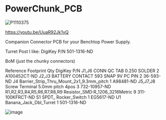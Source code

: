 # PowerChunk_PCB
![P1110375](https://github.com/user-attachments/assets/84cff71b-d2ac-413d-bec0-61e3bef21b98)

https://youtu.be/UuaR92Jk1yQ


Companion Connector PCB for your Benchtop Power Supply.

Turret Post I like: DigiKey P/N 501-1316-ND

BoM (just the chunky connectors)

Reference	Footprint	Qty	DigiKey P/N
J1,J6	CONN QC TAB 0.250 SOLDER	2	A100452CT-ND
J2,J3	BATTERY CONTACT 593 SNAP 9V PC PIN	2	36-593-ND
J4	Barrier_Strip_Thru_Mount_2x1_9.3mm_pitch	1	A98481-ND
J5,J7,J8	Screw Terminal 5.0mm pitch 4pos	3	732-10957-ND
R1,R2,R3,R4,R5,R6,R7,R8,R9	Resistor_SMD:R_1206_3216Metric	9	311-100KFRCT-ND
S1	SPDT_ Rocker_Switch	1	EG5617-ND
U1	Banana_Jack_Dbl_Turret	1	501-1316-ND

![image](https://github.com/user-attachments/assets/5813d881-13e8-44a6-80ef-c636d410fea4)
